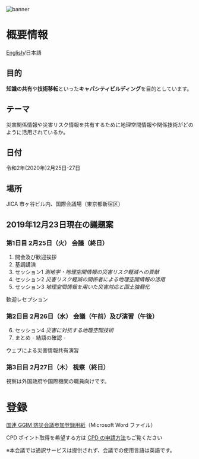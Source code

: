 ![banner](https://ggim-tokyo-2020.github.io/banner.jpg)
# 概要情報
[English](https://ggim-tokyo-2020.github.io)/日本語
## 目的

**知識の共有**や**技術移転**といった**キャパシティビルディング**を目的としています。

## テーマ

災害関係情報や災害リスク情報を共有するために地理空間情報や関係技術がどのように活用されているか。

## 日付

令和2年(2020年)2月25日-27日

## 場所
JICA 市ヶ谷ビル内、国際会議場（東京都新宿区）

## 2019年12月23日現在の議題案
### 第1日目 2月25日（火） 会議（終日）

1. 開会及び歓迎挨拶
2. 基調講演
3. セッション1 *測地学・地理空間情報の災害リスク軽減への貢献*
4. セッション2 *災害リスク軽減の関係者による地理空間情報の活用*
5. セッション3 *地理空間情報を用いた災害対応と国土強靱化*

歓迎レセプション

### 第2日目 2月26日（水） 会議（午前）及び演習（午後）

6. セッション4 *災害に対抗する地理空間技術*
7. まとめ - 結語の確認 -

ウェブによる災害情報共有演習

### 第3日目 2月27日（木） 視察（終日）
視察は外国政府や国際機関の職員向けです。

# 登録
[国連 GGIM 防災会議参加登録用紙](registration_ja.docx)（Microsoft Word ファイル）

CPD ポイント取得を希望する方は [CPD の申請方法](cpd.md)もご覧ください

※本会議では通訳サービスは提供されず、会議での使用言語は英語です。
